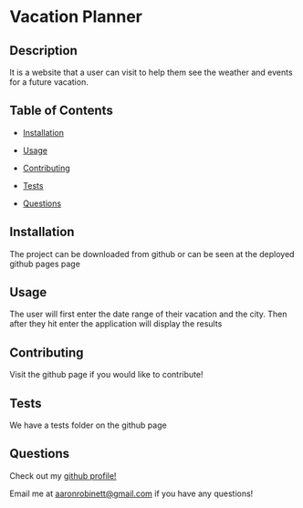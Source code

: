
# Vacation Planner

## Description

It is a website that a user can visit to help them see the weather and events for a future vacation.

## Table of Contents
* [Installation](#installation)
* [Usage](#usage)
* [Contributing](#contributing)

* [Tests](#tests)

* [Questions](#questions)

## Installation
The project can be downloaded from github or can be seen at the deployed github pages page

## Usage
The user will first enter the date range of their vacation and the city. Then after they hit enter the application will display the results

## Contributing
Visit the github page if you would like to contribute!


## Tests
We have a tests folder on the github page 


## Questions
Check out my [github profile!](https://github.com/aaronRobinett)

Email me at aaronrobinett@gmail.com if you have any questions!